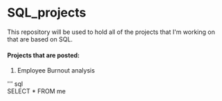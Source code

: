 # SQL_projects 
This repository will be used to hold all of the projects that I'm working on that are based on SQL. 
 
#### Projects that are posted: 
1. Employee Burnout analysis 

''' sql  
SELECT * FROM me
